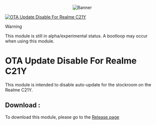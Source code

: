 <p align="center">
<img alt="Banner" src="banner.jpg">
</p>

[![OTA Update Disable For Realme C21Y](https://img.shields.io/github/stars/KeishaXD/OTA-Update-disable-Realme-C21Y-)]([[https://github.com/KeishaXD/OTA-Update-disable-Realme-C21Y-])


> [!warning]
This module is still in alpha/experimental status. A bootloop may occur when using this module.


# OTA Update Disable For Realme C21Y

This module is intended to disable auto-update for the stockroom on the Realme C21Y.

## Download :
To download this module, please go to the [Release page](https://github.com/KeishaXD/OTA-Update-disable-Realme-C21Y-/releases)
